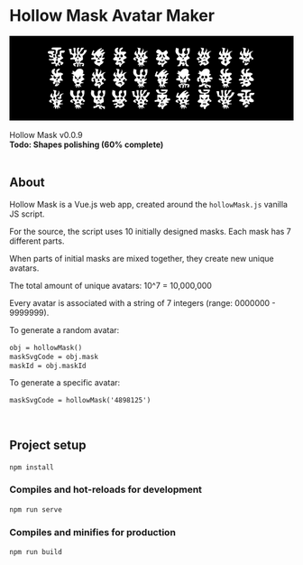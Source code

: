 # Hollow Mask Avatar Maker

![HM Header](https://raw.githubusercontent.com/giekaton/hollow-mask/master/public/img/header-github.png)

Hollow Mask v0.0.9
<br>
**Todo: Shapes polishing (60% complete)**
<br><br>
## About

Hollow Mask is a Vue.js web app, created around the `hollowMask.js` vanilla JS script.

For the source, the script uses 10 initially designed masks. Each mask has 7 different parts.

When parts of initial masks are mixed together, they create new unique avatars.

The total amount of unique avatars: 10^7 = 10,000,000

Every avatar is associated with a string of 7 integers (range: 0000000 - 9999999).

To generate a random avatar:
```
obj = hollowMask()
maskSvgCode = obj.mask
maskId = obj.maskId
```

To generate a specific avatar:
```
maskSvgCode = hollowMask('4898125')
```

<br/>

## Project setup
```
npm install
```

### Compiles and hot-reloads for development
```
npm run serve
```

### Compiles and minifies for production
```
npm run build
```
